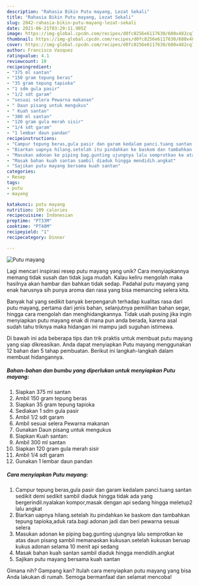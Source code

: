 ```yaml
---
description: "Rahasia Bikin Putu mayang, Lezat Sekali"
title: "Rahasia Bikin Putu mayang, Lezat Sekali"
slug: 2042-rahasia-bikin-putu-mayang-lezat-sekali
date: 2021-06-21T03:29:11.905Z
image: https://img-global.cpcdn.com/recipes/d0fc8256e6117630/680x482cq70/putu-mayang-foto-resep-utama.jpg
thumbnail: https://img-global.cpcdn.com/recipes/d0fc8256e6117630/680x482cq70/putu-mayang-foto-resep-utama.jpg
cover: https://img-global.cpcdn.com/recipes/d0fc8256e6117630/680x482cq70/putu-mayang-foto-resep-utama.jpg
author: Francisco Vasquez
ratingvalue: 4.1
reviewcount: 10
recipeingredient:
- "375 ml santan"
- "150 gram tepung beras"
- "35 gram tepung tapioka"
- "1 sdm gula pasir"
- "1/2 sdt garam"
- "sesuai selera Pewarna makanan"
- " Daun pisang untuk mengukus"
- " Kuah santan"
- "300 ml santan"
- "120 gram gula merah sisir"
- "1/4 sdt garam"
- "1 lembar daun pandan"
recipeinstructions:
- "Campur tepung beras,gula pasir dan garam kedalam panci.tuang santan sedikit demi sedikit sambil diaduk hingga tidak ada yang bergerindil.nyalakan kompor,masak dengan api sedang hingga meletup2 lalu angkat"
- "Biarkan uapnya hilang.setelah itu pindahkan ke baskom dan tambahkan tepung tapioka,aduk rata.bagi adonan jadi dan beri pewarna sesuai selera"
- "Masukan adonan ke piping bag.gunting ujungnya lalu semprotkan ke atas daun pisang sambil memanaskan kukusan.setelah kukusan beruap kukus adonan selama 10 menit api sedang"
- "Masak bahan kuah santan sambil diaduk hingga mendidih.angkat"
- "Sajikan putu mayang bersama kuah santan"
categories:
- Resep
tags:
- putu
- mayang

katakunci: putu mayang 
nutrition: 109 calories
recipecuisine: Indonesian
preptime: "PT33M"
cooktime: "PT40M"
recipeyield: "1"
recipecategory: Dinner

---
```



![Putu mayang](https://img-global.cpcdn.com/recipes/d0fc8256e6117630/680x482cq70/putu-mayang-foto-resep-utama.jpg)

Lagi mencari inspirasi resep putu mayang yang unik? Cara menyiapkannya memang tidak susah dan tidak juga mudah. Kalau keliru mengolah maka hasilnya akan hambar dan bahkan tidak sedap. Padahal putu mayang yang enak harusnya sih punya aroma dan rasa yang bisa memancing selera kita.

Banyak hal yang sedikit banyak berpengaruh terhadap kualitas rasa dari putu mayang, pertama dari jenis bahan, selanjutnya pemilihan bahan segar, hingga cara mengolah dan menghidangkannya. Tidak usah pusing jika ingin menyiapkan putu mayang enak di mana pun anda berada, karena asal sudah tahu triknya maka hidangan ini mampu jadi suguhan istimewa.




Di bawah ini ada beberapa tips dan trik praktis untuk membuat putu mayang yang siap dikreasikan. Anda dapat menyiapkan Putu mayang menggunakan 12 bahan dan 5 tahap pembuatan. Berikut ini langkah-langkah dalam membuat hidangannya.

<!--inarticleads1-->

##### Bahan-bahan dan bumbu yang diperlukan untuk menyiapkan Putu mayang:

1. Siapkan 375 ml santan
1. Ambil 150 gram tepung beras
1. Siapkan 35 gram tepung tapioka
1. Sediakan 1 sdm gula pasir
1. Ambil 1/2 sdt garam
1. Ambil sesuai selera Pewarna makanan
1. Gunakan  Daun pisang untuk mengukus
1. Siapkan  Kuah santan:
1. Ambil 300 ml santan
1. Siapkan 120 gram gula merah sisir
1. Ambil 1/4 sdt garam
1. Gunakan 1 lembar daun pandan




<!--inarticleads2-->

##### Cara menyiapkan Putu mayang:

1. Campur tepung beras,gula pasir dan garam kedalam panci.tuang santan sedikit demi sedikit sambil diaduk hingga tidak ada yang bergerindil.nyalakan kompor,masak dengan api sedang hingga meletup2 lalu angkat
1. Biarkan uapnya hilang.setelah itu pindahkan ke baskom dan tambahkan tepung tapioka,aduk rata.bagi adonan jadi dan beri pewarna sesuai selera
1. Masukan adonan ke piping bag.gunting ujungnya lalu semprotkan ke atas daun pisang sambil memanaskan kukusan.setelah kukusan beruap kukus adonan selama 10 menit api sedang
1. Masak bahan kuah santan sambil diaduk hingga mendidih.angkat
1. Sajikan putu mayang bersama kuah santan




Gimana nih? Gampang kan? Itulah cara menyiapkan putu mayang yang bisa Anda lakukan di rumah. Semoga bermanfaat dan selamat mencoba!

